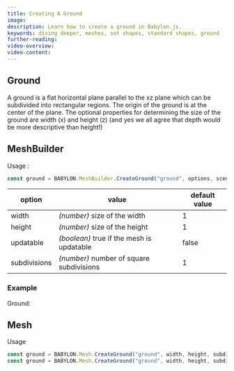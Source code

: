 ```yaml
---
title: Creating A Ground
image: 
description: Learn how to create a ground in Babylon.js.
keywords: diving deeper, meshes, set shapes, standard shapes, ground
further-reading:
video-overview:
video-content:
---
```


## Ground
A ground is a flat horizontal plane parallel to the xz plane which can be subdivided into rectangular regions. The origin of the ground is at the center of the plane. The optional properties for determining the size of the ground are width (x) and height (z) (and yes we all agree that depth would be more descriptive than height!)

## MeshBuilder
Usage :
```javascript
const ground = BABYLON.MeshBuilder.CreateGround("ground", options, scene); //scene is optional and defaults to the current scene
```

option|value|default value
--------|-----|-------------
width|_(number)_ size of the width|1
height|_(number)_ size of the height|1
updatable|_(boolean)_ true if the mesh is updatable|false
subdivisions|_(number)_ number of square subdivisions|1

### Example
Ground: <Playground id="#45R5JK" title="Create a Ground" description="Simple example of creating a ground."/>


## Mesh
Usage
```javascript
const ground = BABYLON.Mesh.CreateGround("ground", width, height, subdivisions, scene);
const ground = BABYLON.Mesh.CreateGround("ground", width, height, subdivisions, scene, updatable); //one optional parameter after scene
```